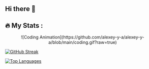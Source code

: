 ## Hi there 👋

## 🔥   My Stats :

<p style="text-align: center;">
  ![Coding Animation](https://github.com/alexey-y-a/alexey-y-a/blob/main/coding.gif?raw=true)
</p>


  [![GitHub Streak](https://streak-stats.demolab.com/?user=alexey-y-a&theme=highcontrast&hide_border=true&locale=en)](https://git.io/streak-stats)



  [![Top Languages](https://github-readme-stats.vercel.app/api/top-langs/?username=alexey-y-a&layout=compact&theme=dark&locale=en)](https://github.com/anuraghazra/github-readme-stats)

